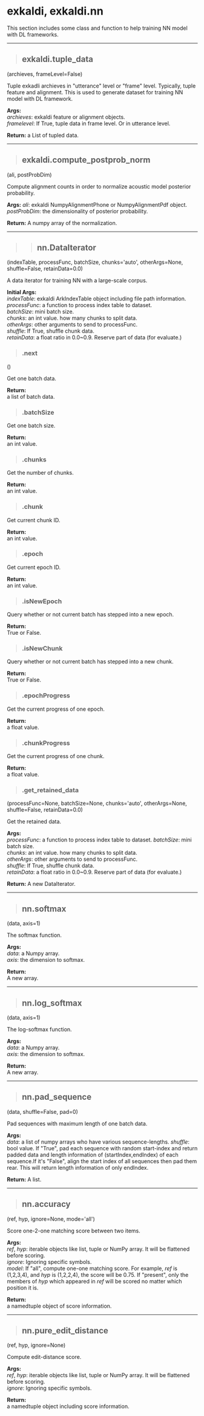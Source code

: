 # exkaldi, exkaldi.nn

This section includes some class and function to help training NN model with DL frameworks.  

------------------------
>## exkaldi.tuple_data
(archieves, frameLevel=False)

Tuple exkadli archieves in "utterance" level or "frame" level. Typically, tuple feature and alignment.
This is used to generate dataset for training NN model with DL framework.

**Args:**  
_archieves_: exkaldi feature or alignment objects.  
_framelevel_: If True, tuple data in frame level. Or in utterance level.  

**Return:**
a List of tupled data.

------------------------
>## exkaldi.compute_postprob_norm
(ali, postProbDim)

Compute alignment counts in order to normalize acoustic model posterior probability.

**Args:**
_ali_: exkaldi NumpyAlignmentPhone or NumpyAlignmentPdf object.  
_postProbDim_: the dimensionality of posterior probability.  

**Return:**
A numpy array of the normalization.

------------------------------------------
>>## nn.DataIterator
(indexTable, processFunc, batchSize, chunks='auto', otherArgs=None, shuffle=False, retainData=0.0)

A data iterator for training NN with a large-scale corpus. 

**Initial Args:**  
_indexTable_: exkaldi ArkIndexTable object including file path information.    
_processFunc_: a function to process index table to dataset.  
_batchSize_: mini batch size.  
_chunks_: an int value. how many chunks to split data.    
_otherArgs_: other arguments to send to processFunc.    
_shuffle_: If True, shuffle chunk data.  
_retainData_: a float ratio in 0.0~0.9. Reserve part of data (for evaluate.)  

>### .next
()

Get one batch data.

**Return:**  
a list of batch data.

>### .batchSize

Get one batch size.

**Return:**  
an int value.

>### .chunks

Get the number of chunks.

**Return:**  
an int value.

>### .chunk

Get current chunk ID.

**Return:**  
an int value.

>### .epoch

Get current epoch ID.

**Return:**  
an int value.

>### .isNewEpoch

Query whether or not current batch has stepped into a new epoch.

**Return:**  
True or False.

>### .isNewChunk

Query whether or not current batch has stepped into a new chunk.

**Return:**  
True or False.

>### .epochProgress

Get the current progress of one epoch.

**Return:**  
a float value.

>### .chunkProgress

Get the current progress of one chunk.

**Return:**  
a float value.

>### .get_retained_data
(processFunc=None, batchSize=None, chunks='auto', otherArgs=None, shuffle=False, retainData=0.0)

Get the retained data.

**Args:**  
_processFunc_: a function to process index table to dataset.
_batchSize_: mini batch size.  
_chunks_: an int value. how many chunks to split data.    
_otherArgs_: other arguments to send to processFunc.    
_shuffle_: If True, shuffle chunk data.  
_retainData_: a float ratio in 0.0~0.9. Reserve part of data (for evaluate.)  

**Return:**
A new DataIterator.

------------------------
>## nn.softmax
(data, axis=1)

The softmax function.

**Args:**  
_data_: a Numpy array.  
_axis_: the dimension to softmax.  

**Return:**  
A new array.

------------------------
>## nn.log_softmax
(data, axis=1)

The log-softmax function.

**Args:**  
_data_: a Numpy array.  
_axis_: the dimension to softmax.  

**Return:**  
A new array.

------------------------
>## nn.pad_sequence
(data, shuffle=False, pad=0)

Pad sequences with maximum length of one batch data. 

**Args:**  
_data_: a list of numpy arrays who have various sequence-lengths.
_shuffle_: bool value. If "True", pad each sequence with random start-index and return padded data and length information of (startIndex,endIndex) of each sequence.If it's "False", align the start index of all sequences then pad them rear. This will return length information of only endIndex.

**Return:**
A list.

------------------------
>## nn.accuracy
(ref, hyp, ignore=None, mode='all')

Score one-2-one matching score between two items.

**Args:**  
_ref_, _hyp_: iterable objects like list, tuple or NumPy array. It will be flattened before scoring.  
_ignore_: Ignoring specific symbols.  
_model_: If "all", compute one-one matching score. For example, _ref_ is (1,2,3,4), and _hyp_ is (1,2,2,4), the score will be 0.75. If "present", only the members of _hyp_ which appeared in _ref_ will be scored no matter which position it is. 

**Return:**  
a namedtuple object of score information.

------------------------
>## nn.pure_edit_distance
(ref, hyp, ignore=None)

Compute edit-distance score.

**Args:**  
_ref_, _hyp_: iterable objects like list, tuple or NumPy array. It will be flattened before scoring.  
_ignore_: Ignoring specific symbols.	 

**Return:**  
a namedtuple object including score information.	








